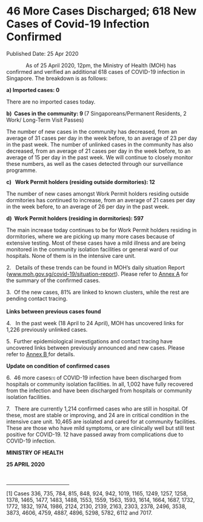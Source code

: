 <html>
    <meta http-equiv="Content-Type" content="text/html; charset=utf-8"/>
    <meta charset="utf-8"/>
    <title>46 More Cases Discharged; 618 New Cases of Covid-19 Infection Confirmed</title>
    <body><h1>46 More Cases Discharged; 618 New Cases of Covid-19 Infection Confirmed</h1>
    <p>Published Date: 25 Apr 2020</p> <p>&nbsp; &nbsp; &nbsp; &nbsp; &nbsp; &nbsp; &nbsp;As of 25 April 2020, 12pm, the Ministry of Health (MOH) has confirmed and verified an additional 618 cases of COVID-19 infection in Singapore. The breakdown is as follows: </p> <p><strong>a) Imported cases: 0</strong></p><p>There are no imported cases today.&nbsp;&nbsp;</p><p><strong>b)&nbsp; Cases in the community: 9 </strong>(7 Singaporeans/Permanent Residents, 2 Work/ Long-Term Visit Passes)</p><p>The number of new cases in the community has decreased, from an average of 31 cases per day in the week before, to an average of 23 per day in the past week. The number of unlinked cases in the community has also decreased, from an average of 21 cases per day in the week before, to an average of 15 per day in the past week.&nbsp;We will continue to closely monitor these numbers, as well as the cases detected through our surveillance programme.</p><p><strong>c)&nbsp; &nbsp;Work Permit holders (residing outside dormitories): 12</strong></p><p>The number of new cases amongst Work Permit holders residing outside dormitories has continued to increase, from an average of 21 cases per day in the week before, to an average of 26 per day in the past week.&nbsp;</p><p><strong>d)&nbsp; Work Permit holders (residing in dormitories): 597</strong></p> <p>The main increase today continues to be for Work Permit holders residing in dormitories, where we are picking up many more cases because of extensive testing. Most of these cases have a mild illness and are being monitored in the community isolation facilities or general ward of our hospitals. None of them is in the intensive care unit.</p> <p>2.&nbsp; &nbsp;Details of these trends can be found in MOH’s daily situation Report (<a href="http://www.moh.gov.sg/covid-19/situation-report">www.moh.gov.sg/covid-19/situation-report</a>). Please refer to <u><a href="/docs/librariesprovider5/default-document-library/annex-aad61660352cb4e2fac4913a0594cbc9d.pdf?sfvrsn=d580a731_0" title="Annex A">Annex A</a></u> for the summary of the confirmed cases.</p><p>3.&nbsp; Of the new cases, 81% are linked to known clusters, while the rest are pending contact tracing.<br><strong><br>Links between previous cases found</strong><br></p><p>4.&nbsp; &nbsp;In the past week (18 April to 24 April), MOH has uncovered links for 1,226 previously unlinked cases.</p><p><p>5.&nbsp; Further epidemiological investigations and contact tracing have uncovered links between previously announced and new cases. Please refer to <u><u><a href="/docs/librariesprovider5/default-document-library/annex-b4def0b3c78744778b475bb05a9f03e87.pdf?sfvrsn=8b780437_0">Annex B</a>&nbsp;</u></u>for details.</p></p><p><p><strong>Update on condition of confirmed cases</strong></p><p>6.&nbsp; 46 more cases<span style="font-size: 9.02778px;">[1]</span>&nbsp;of COVID-19 infection have been discharged from hospitals or community isolation facilities. In all, 1,002 have fully recovered from the infection and have been discharged from hospitals or community isolation facilities.</p></p><p><p>7.&nbsp; &nbsp;There are currently 1,214 confirmed cases who are still in hospital. Of these, most are stable or improving, and 24 are in critical condition in the intensive care unit. 10,465 are isolated and cared for at community facilities. These are those who have mild symptoms, or are clinically well but still test positive for COVID-19. 12 have passed away from complications due to COVID-19 infection.</p></p><p><strong>MINISTRY OF HEALTH</strong></p><p><strong>25 APRIL 2020</strong></p><div><br clear="all"> <hr align="left" size="1" width="33%"> <div id="ftn1"> </div></div><p>[1] Cases 336, 735, 784, 815, 848, 924, 942, 1019, 1165, 1249, 1257, 1258, 1378, 1465, 1477, 1483, 1488, 1553, 1559, 1563, 1593, 1614, 1664, 1687, 1732, 1772, 1832, 1974, 1986, 2124, 2130, 2139, 2163, 2303, 2378, 2496, 3538, 3873, 4606, 4759, 4887, 4896, 5298, 5782, 6112 and 7017.</p></body>
</html>